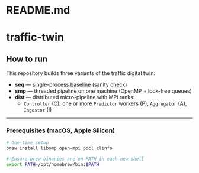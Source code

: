 # README.md

# traffic-twin

## How to run

This repository builds three variants of the traffic digital twin:

- **seq** — single-process baseline (sanity check)
- **smp** — threaded pipeline on one machine (OpenMP + lock-free queues)
- **dist** — distributed micro-pipeline with MPI ranks:
  - `Controller` (C), one or more `Predictor` workers (P), `Aggregator` (A), `Ingestor` (I)

---

### Prerequisites (macOS, Apple Silicon)

```bash
# One-time setup
brew install libomp open-mpi pocl clinfo

# Ensure brew binaries are on PATH in each new shell
export PATH=/opt/homebrew/bin:$PATH